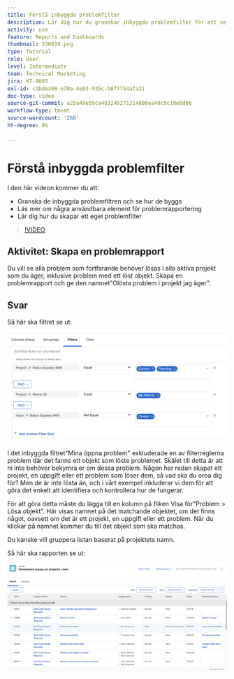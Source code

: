 ```yaml
---
title: Förstå inbyggda problemfilter
description: Lär dig hur du granskar inbyggda problemfilter för att se hur de har skapats och hur du skapar ett eget problemfilter i Workfront.
activity: use
feature: Reports and Dashboards
thumbnail: 336819.png
type: Tutorial
role: User
level: Intermediate
team: Technical Marketing
jira: KT-9085
exl-id: c1bdea98-e70a-4e93-935c-b8f7754afa21
doc-type: video
source-git-commit: a25a49e59ca483246271214886ea4dc9c10e8d66
workflow-type: tm+mt
source-wordcount: '268'
ht-degree: 0%

---
```


# Förstå inbyggda problemfilter

I den här videon kommer du att:

* Granska de inbyggda problemfiltren och se hur de byggs
* Läs mer om några användbara element för problemrapportering
* Lär dig hur du skapar ett eget problemfilter

>[!VIDEO](https://video.tv.adobe.com/v/336819/?quality=12&learn=on)

## Aktivitet: Skapa en problemrapport

Du vill se alla problem som fortfarande behöver lösas i alla aktiva projekt som du äger, inklusive problem med ett löst objekt. Skapa en problemrapport och ge den namnet&quot;Olösta problem i projekt jag äger&quot;.

## Svar

Så här ska filtret se ut:

![En bild av skärmen för att skapa ett problemfilter](assets/opening-built-in-issue-filters-1.png)

I det inbyggda filtret&quot;Mina öppna problem&quot; exkluderade en av filterreglerna problem där det fanns ett objekt som löste problemet. Skälet till detta är att ni inte behöver bekymra er om dessa problem. Någon har redan skapat ett projekt, en uppgift eller ett problem som löser dem, så vad ska du oroa dig för? Men de är inte lösta än, och i vårt exempel inkluderar vi dem för att göra det enkelt att identifiera och kontrollera hur de fungerar.

För att göra detta måste du lägga till en kolumn på fliken Visa för&quot;Problem > Lösa objekt&quot;. Här visas namnet på det matchande objektet, om det finns något, oavsett om det är ett projekt, en uppgift eller ett problem. När du klickar på namnet kommer du till det objekt som ska matchas.

Du kanske vill gruppera listan baserat på projektets namn.

Så här ska rapporten se ut:

![En bild av en problemrapport](assets/opening-built-in-issue-filters-2.png)
